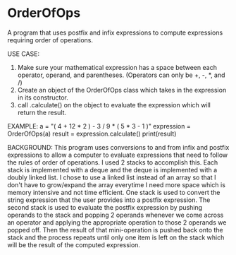 # OrderOfOps
A program that uses postfix and infix expressions to compute expressions requiring order of operations.

USE CASE:
1) Make sure your mathematical expression has a space between each operator, operand, and parentheses. (Operators can only be +, -, *, and /)
2) Create an object of the OrderOfOps class which takes in the expression in its constructor.
3) call .calculate() on the object to evaluate the expression which will return the result.

EXAMPLE:
a = "( 4 + 12 * 2 ) - 3 / 9 * ( 5 * 3 - 1 )"
expression = OrderOfOps(a)
result = expression.calculate()
print(result)

BACKGROUND:
This program uses conversions to and from infix and postfix expressions to allow a computer to evaluate expressions that need to follow the rules of order of operations.
I used 2 stacks to accomplish this. Each stack is implemented with a deque and the deque is implemented with a doubly linked list.
I chose to use a linked list instead of an array so that I don't have to grow/expand the array everytime I need more space which is memory intensive and not time efficient.
One stack is used to convert the string expression that the user provides into a postfix expression.
The second stack is used to evaluate the postfix expression by pushing operands to the stack and popping 2 operands whenever we come across an operator and applying the
appropriate operation to those 2 operands we popped off. Then the result of that mini-operation is pushed back onto the stack and the process repeats until only one item is
left on the stack which will be the result of the computed expression.
